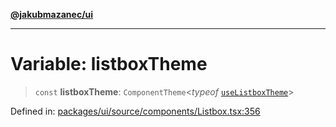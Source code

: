 [**@jakubmazanec/ui**](../README.md)

---

# Variable: listboxTheme

> `const` **listboxTheme**: `ComponentTheme`\<_typeof_
> [`useListboxTheme`](../functions/useListboxTheme.md)\>

Defined in:
[packages/ui/source/components/Listbox.tsx:356](https://github.com/jakubmazanec/tools/blob/90a5050fae768000bb00b2044438762c3c8c0f98/packages/ui/source/components/Listbox.tsx#L356)
